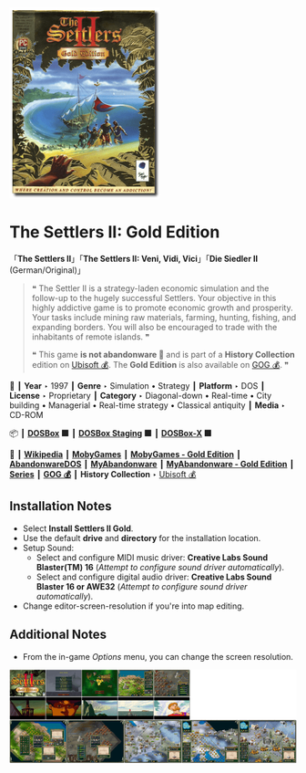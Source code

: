 ![](Thumbnail.png "application-thumbnail")

# The Settlers II: Gold Edition

「**The Settlers II**」「**The Settlers II: Veni, Vidi, Vici**」「**Die Siedler II** (German/Original)」

> ❝ The Settler II is a strategy-laden economic simulation and the follow-up to the hugely successful Settlers. Your objective in this highly addictive game is to promote economic growth and prosperity. Your tasks include mining raw materials, farming, hunting, fishing, and expanding borders. You will also be encouraged to trade with the inhabitants of remote islands. ❞
>
> ❝ This game **is not abandonware 🚫** and is part of a **History Collection** edition on [Ubisoft 💰](https://www.ubisoft.com/en-gb/game/the-settlers/history-collection). The **Gold Edition** is also available on [GOG 💰](https://www.gog.com/en/game/the_settlers_2_gold_edition). ❞
>

📌 ┃ **Year** ‣ 1997 ┃ **Genre** ‣ Simulation • Strategy ┃ **Platform** ‣ DOS ┃ **License** ‣ Proprietary ┃ **Category** ‣ Diagonal-down • Real-time • City building • Managerial • Real-time strategy • Classical antiquity ┃ **Media** ‣ CD-ROM 

📦 ┃ **[DOSBox](https://www.dosbox.com/) 🟩** ┃ **[DOSBox Staging](https://dosbox-staging.github.io/) 🟩** ┃ **[DOSBox-X](https://dosbox-x.com/) 🟩** 

📎 ┃ **[Wikipedia](https://en.wikipedia.org/wiki/The_Settlers_II)** ┃ **[MobyGames](https://www.mobygames.com/game/598/the-settlers-ii-veni-vidi-vici/)** ┃ **[MobyGames - Gold Edition](https://www.mobygames.com/game/20461/the-settlers-ii-gold-edition/)** ┃ **[AbandonwareDOS](https://www.abandonwaredos.com/abandonware-game.php?abandonware=The+Settlers+II%3A+Veni%2C+Vidi%2C+Vici&gid=2435)** ┃ **[MyAbandonware](https://www.myabandonware.com/game/the-settlers-ii-veni-vidi-vici-3pv)** ┃ **[MyAbandonware - Gold Edition](https://www.myabandonware.com/game/the-settlers-ii-gold-edition-2ag)** ┃ **[Series](https://en.wikipedia.org/wiki/The_Settlers)** ┃ **[GOG 💰](https://www.gog.com/en/game/the_settlers_2_gold_edition)** ┃ **History Collection** ‣ [Ubisoft 💰](https://www.ubisoft.com/en-gb/game/the-settlers/history-collection) 

## Installation Notes
- Select **Install Settlers II Gold**.
- Use the default **drive** and **directory** for the installation location.
- Setup Sound:
  - Select and configure MIDI music driver: **Creative Labs Sound Blaster(TM) 16** (*Attempt to configure sound driver automatically*).
  - Select and configure digital audio driver: **Creative Labs Sound Blaster 16 or AWE32** (*Attempt to configure sound driver automatically*).
- Change editor-screen-resolution if you're into map editing.

## Additional Notes
- From the in-game *Options* menu, you can change the screen resolution.

![](Montage.png "The Settlers II: Gold Edition")

